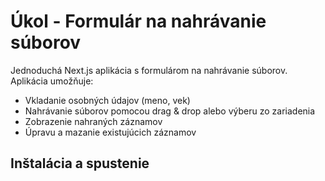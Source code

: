 # Úkol - Formulár na nahrávanie súborov

Jednoduchá Next.js aplikácia s formulárom na nahrávanie súborov. Aplikácia umožňuje:

- Vkladanie osobných údajov (meno, vek)
- Nahrávanie súborov pomocou drag & drop alebo výberu zo zariadenia
- Zobrazenie nahraných záznamov
- Úpravu a mazanie existujúcich záznamov

## Inštalácia a spustenie
